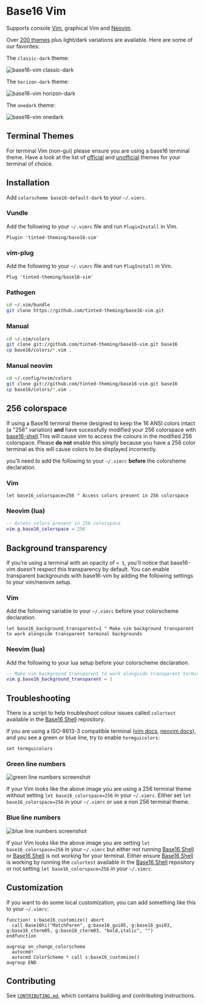 # Base16 Vim

Supports console [Vim][1], graphical Vim and [Neovim][2].

Over [200 themes][3] plus light/dark variations are available. Here are
some of our favorites:

The `classic-dark` theme:

![base16-vim classic-dark][10]

The `horizon-dark` theme:

![base16-vim horizon-dark][11]

The `onedark` theme:

![base16-vim onedark][12]

## Terminal Themes

For terminal Vim (non-gui) please ensure you are using a base16 terminal
theme. Have a look at the list of [official][4] and [unofficial][5]
themes for your terminal of choice.

## Installation

Add `colorscheme base16-default-dark` to your `~/.vimrc`.

### Vundle

Add the following to your `~/.vimrc` file and run `PluginInstall` in Vim.

```vim
Plugin 'tinted-theming/base16-vim'
```

### vim-plug

Add the following to your `~/.vimrc` file and run `PlugInstall` in Vim.

```vim
Plug 'tinted-theming/base16-vim'
```

### Pathogen

```bash
cd ~/.vim/bundle
git clone https://github.com/tinted-theming/base16-vim.git
```

### Manual

```bash
cd ~/.vim/colors
git clone git://github.com/tinted-theming/base16-vim.git base16
cp base16/colors/*.vim .
```

### Manual neovim

```bash
cd ~/.config/nvim/colors
git clone git://github.com/tinted-theming/base16-vim.git base16
cp base16/colors/*.vim .
```

## 256 colorspace

If using a Base16 terminal theme designed to keep the 16 ANSI colors
intact (a "256" variation) **and** have sucessfully modified your 256
colorspace with [base16-shell][6].This will cause vim to access the
colours in the modified 256 colorspace. Please **do not** enable this
simply because you have a 256 color terminal as this will cause colors
to be displayed incorrectly.

you'll need to add the following to your `~/.vimrc` **before** the
colorsheme declaration.

### Vim

```vim
let base16_colorspace=256 " Access colors present in 256 colorspace
```

### Neovim (lua)

```lua
-- Access colors present in 256 colorspace
vim.g.base16_colorspace = 256
```


## Background transparency

If you're using a terminal with an opacity of `< 1`, you'll notice that
base16-vim doesn't respect this transparency by default. You can enable
transparent backgrounds with base16-vim by adding the following settings
to your vim/neovim setup.

### Vim

Add the following variable to your `~/.vimrc` before your colorscheme
declaration.

```vim
let base16_background_transparent=1 " Make vim background transparent to work alongside transparent terminal backgrounds
```

### Neovim (lua)

Add the following to your lua setup before your colorscheme declaration.

```lua
-- Make vim background transparent to work alongside transparent terminal backgrounds
vim.g.base16_background_transparent = 1
```

## Troubleshooting

There is a script to help troubleshoot colour issues called `colortest`
available in the [Base16 Shell][6] repository.

If you are using a ISO-8613-3 compatible terminal ([vim docs][7],
[neovim docs][8]), and you see a green or blue line, try to enable
`termguicolors`:

```vim
set termguicolors
```

### Green line numbers

![green line numbers screenshot][13]

If your Vim looks like the above image you are using a 256 terminal
theme without setting `let base16_colorspace=256` in your `~/.vimrc`.
Either set `let base16_colorspace=256` in your `~/.vimrc` or use a non
256 terminal theme.

### Blue line numbers

![blue line numbers screenshot][14]

If your Vim looks like the above image you are setting `let
base16_colorspace=256` in your `~/.vimrc` but either not running [Base16
Shell][6] or [Base16 Shell][6] is not working for your terminal. Either
ensure [Base16 Shell][6] is working by running the `colortest` available
in the [Base16 Shell][6] repository or not setting `let
base16_colorspace=256` in your `~/.vimrc`.

## Customization

If you want to do some local customization, you can add something like
this to your `~/.vimrc`:

```vim
function! s:base16_customize() abort
  call Base16hi("MatchParen", g:base16_gui05, g:base16_gui03, g:base16_cterm05, g:base16_cterm03, "bold,italic", "")
endfunction

augroup on_change_colorschema
  autocmd!
  autocmd ColorScheme * call s:base16_customize()
augroup END
```

## Contributing

See [`CONTRIBUTING.md`][9], which contains building and contributing
instructions.

[1]: https://github.com/vim/vim
[2]: https://github.com/neovim/neovim
[3]: https://github.com/tinted-theming/base16-schemes
[4]: https://github.com/tinted-theming/home#official-templates
[5]: https://github.com/tinted-theming/home#unofficial-templates
[6]: https://github.com/tinted-theming/base16-shell
[7]: https://github.com/vim/vim/blob/23c1b2b018c8121ca5fcc247e37966428bf8ca66/runtime/doc/options.txt#L7876
[8]: https://neovim.io/doc/user/options.html#'termguicolors'
[9]: CONTRIBUTING.md
[10]: screenshots/base16-vim-screenshot-classic-dark.png
[11]: screenshots/base16-vim-screenshot-horizon-dark.png
[12]: screenshots/base16-vim-screenshot-onedark.png
[13]: screenshots/without-base16colorspace-256-with-256-terminal-theme.png
[14]: screenshots/with-base16colorspace-256-without-base16-shell.png

